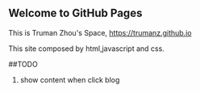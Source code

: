 ## Welcome to GitHub Pages
This is Truman Zhou's Space, https://trumanz.github.io

This site composed by html,javascript and css. 


##TODO
1. show content when click blog
